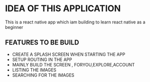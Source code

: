 # IDEA OF THIS APPLICATION

This is a react native app which iam building to learn react native as a beginner

## FEATURES TO BE BUILD

- CREATE A SPLASH SCREEN WHEN STARTING THE APP
- SETUP ROUTING IN THE APP
- MAINLY BUILD THE SCREEN , FORYOU,EXPLORE,ACCOUNT
- LISTING THE IMAGES
- SEARCHING FOR THE IMAGES
